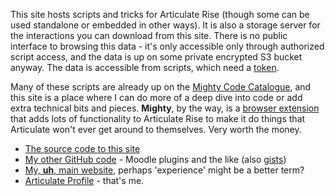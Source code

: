 This site hosts scripts and tricks for Articulate Rise (though some can be used standalone or embedded in other ways). It is also a storage server for the interactions you can download from this site. There is no public interface to browsing this data - it's only accessible only through authorized script access, and the data is up on some private encrypted S3 bucket anyway. The data is accessible from scripts, which need a [token](/article/token/).

Many of these scripts are already up on the [Mighty Code Catalogue](https://community.maestrolearning.com/c/mighty-code-catalog/), and this site is a place where I can do more of a deep dive into code or add extra technical bits and pieces. **Mighty**, by the way, is a [browser extension](https://chromewebstore.google.com/detail/mighty/iookjkkaipndkbpfiniajpblkmoenidm) that adds lots of functionality to Articulate Rise to make it do things that Articulate won't ever get around to themselves. Very worth the money.

* [The source code to this site](https://github.com/frumbert/rise.frumbert.org/)
* [My other GitHub code](https://github.com/frumbert?tab=repositories) - Moodle plugins and the like (also [gists](https://gist.github.com/frumbert))
* [My, **uh**, main website](https://www.frumbert.org), perhaps 'experience' might be a better term?
* [Articulate Profile](https://community.articulate.com/users/tim_/851338) - that's me.